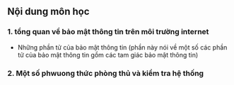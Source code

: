 ## Nội dung môn học
### 1. tổng quan về bảo mật thông tin trên môi trường internet
- Những phần tử của bảo mật thông tin
(phần này nói về một số các phần tử của bảo mật thông tin gồm các tam giác bảo mật thông tin)
### 2. Một số phwuong thức phòng thủ và kiểm tra hệ thống

